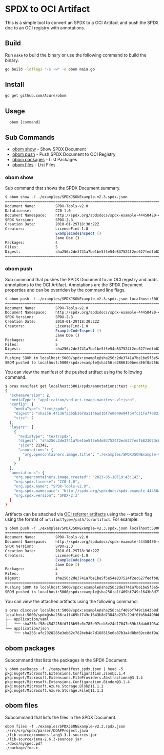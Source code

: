 # SPDX to OCI Artifact

This is a simple tool to convert an SPDX to a OCI Artifact and push the SPDX doc to an OCI registry with annotations.

## Build

Run `make` to build the binary or use the following command to build the binary.

```bash
go build -ldflags "-s -w" -o obom main.go
```

## Install

```bash
go get github.com/Azure/obom
```

## Usage

```
  obom [command] 
```

## Sub Commands 

- [obom show](#obom-show) - Show SPDX Document
- [obom push](#obom-push) - Push SPDX Document to OCI Registry
- [obom packages](#obom-packages) - List Packages
- [obom files](#obom-files) - List Files

### obom show

Sub command that shows the SPDX Document summary.

```bash
$ obom show -f ./examples/SPDXJSONExample-v2.3.spdx.json
================================================================================
Document Name:         SPDX-Tools-v2.0
DataLicense:           CC0-1.0
Document Namespace:    http://spdx.org/spdxdocs/spdx-example-444504E0-4F89-41D3-9A0C-0305E82C3301
SPDX Version:          SPDX-2.3 
Creation Date:         2010-01-29T18:30:22Z
Creators:              LicenseFind-1.0
                       ExampleCodeInspect ()
                       Jane Doe ()
Packages:              4
Files:                 5
Digest:                sha256:2de3741a7be1be5f5e54e837524f2ec627fedfb82307dc004ae03b195abc092f
================================================================================
```

### obom push

Sub command that pushes the SPDX Document to an OCI registry and adds annotations to the OCI Artifact.
Annotations are the SPDX Document properties and can be overriden by the command line flags.


```bash
$ obom push -f ./examples/SPDXJSONExample-v2.3.spdx.json localhost:5001/spdx:example
================================================================================
Document Name:         SPDX-Tools-v2.0
Document Namespace:    http://spdx.org/spdxdocs/spdx-example-444504E0-4F89-41D3-9A0C-0305E82C3301
SPDX Version:          SPDX-2.3
Creation Date:         2010-01-29T18:30:22Z
Creators:              LicenseFind-1.0
                       ExampleCodeInspect ()
                       Jane Doe ()
Packages:              4
Files:                 5
Digest:                sha256:2de3741a7be1be5f5e54e837524f2ec627fedfb82307dc004ae03b195abc092f
================================================================================
Pushing SBOM to localhost:5000/spdx:example@sha256:2de3741a7be1be5f5e54e837524f2ec627fedfb82307dc004ae03b195abc092f...
SBOM pushed to localhost:5000/spdx:example@sha256:e28661b0beea56f0a256abca303b4d4506b7961542ebb78cc987aad9975e8b4b
```

You can view the manifest of the pushed artifact using the following command.

```bash
$ oras manifest get localhost:5001/spdx/annotations:test --pretty
{
  "schemaVersion": 2,
  "mediaType": "application/vnd.oci.image.manifest.v1+json",
  "config": {
    "mediaType": "text/spdx",
    "digest": "sha256:44136fa355b3678a1146ad16f7e8649e94fb4fc21fe77e8310c060f61caaff8a",
    "size": 2
  },
  "layers": [
    {
      "mediaType": "text/spdx",
      "digest": "sha256:2de3741a7be1be5f5e54e837524f2ec627fedfb82307dc004ae03b195abc092f",
      "size": 21342,
      "annotations": {
        "org.opencontainers.image.title": "./examples/SPDXJSONExample-v2.3.spdx.json"
      }
    }
  ],
  "annotations": {
    "org.opencontainers.image.created": "2023-05-10T19:43:14Z",
    "org.spdx.license": "CC0-1.0",
    "org.spdx.name": "SPDX-Tools-v2.0",
    "org.spdx.namespace": "http://spdx.org/spdxdocs/spdx-example-444504E0-4F89-41D3-9A0C-0305E82C3301",
    "org.spdx.version": "SPDX-2.3"
  }
}
```

Artifacts can be attached via [OCI referrer artifacts](https://oras.land/docs/concepts/reftypes) using the --attach flag using the format of `artifactType=/path/to/artifact`. For example:

```bash
$ obom push -f ./examples/SPDXJSONExample-v2.3.spdx.json localhost:5000/spdx:example --attach application/json=./examples/artifact.example.json --attach application/yaml=./examples/artifact.example.yaml
================================================================================
Document Name:         SPDX-Tools-v2.0
Document Namespace:    http://spdx.org/spdxdocs/spdx-example-444504E0-4F89-41D3-9A0C-0305E82C3301
SPDX Version:          SPDX-2.3
Creation Date:         2010-01-29T18:30:22Z
Creators:              LicenseFind-1.0
                       ExampleCodeInspect ()
                       Jane Doe ()
Packages:              4
Files:                 5
Digest:                sha256:2de3741a7be1be5f5e54e837524f2ec627fedfb82307dc004ae03b195abc092f
================================================================================
Pushing SBOM to localhost:5000/spdx:example@sha256:2de3741a7be1be5f5e54e837524f2ec627fedfb82307dc004ae03b195abc092f...
SBOM pushed to localhost:5000/spdx:example@sha256:a1f469bf749c1643b8d73848e237c29df0fb5b4490bbd86dfb05d064c72fa645
```
You can view the attached artifacts using the following command:

```bash
$ oras discover localhost:5000/spdx:example@sha256:a1f469bf749c1643b8d73848e237c29df0fb5b4490bbd86dfb05d064c72fa645
localhost:5000/spdx@sha256:a1f469bf749c1643b8d73848e237c29df0fb5b4490bbd86dfb05d064c72fa645
├── application/yaml
│   └── sha256:f98e4542256fd718b95c0c785e97ccb3e24d17047e89bf3dab6193a205f11bd3
└── application/json
    └── sha256:afc2028285e3eb82c782beb4d7d188515e6a87b3a4d8bd69cc8df9a3686442ff
```

## obom packages

Subcommand that lists the packages in the SPDX Document. 

```shell
$ obom packages -f ./temp/manifest.spdx.json | head -5
pkg:nuget/Microsoft.Extensions.Configuration.Json@3.1.4
pkg:nuget/Microsoft.Extensions.FileProviders.Abstractions@3.1.4
pkg:nuget/Microsoft.Extensions.Configuration.Binder@3.1.4
pkg:nuget/Microsoft.Azure.Storage.Blob@11.1.2
pkg:nuget/Microsoft.Azure.Storage.File@11.1.2
```

## obom files

Subcommand that lists the files in the SPDX Document.

```shell
obom files -f ./examples/SPDXJSONExample-v2.3.spdx.json
./src/org/spdx/parser/DOAPProject.java
./lib-source/commons-lang3-3.1-sources.jar
./lib-source/jena-2.6.3-sources.jar
./docs/myspec.pdf
./package/foo.c
```
